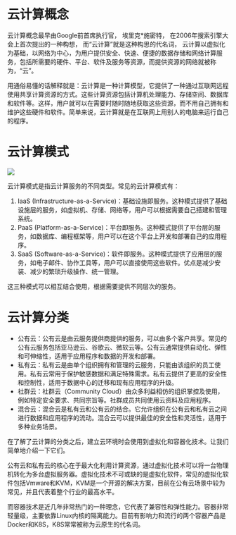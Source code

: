 # 云计算概念

云计算概念最早由Google前首席执行官， 埃里克\*施密特， 在2006年搜索引擎大会上首次提出的一种构想， 而“云计算”就是这种构思的代名词， 云计算以虚拟化为基础，以网络为中心，为用户提供安全、快速、便捷的数据存储和网络计算服务，包括所需要的硬件、平台、软件及服务等资源，而提供资源的网络就被称为，“云”。

用通俗易懂的话解释就是：云计算是一种计算模型，它提供了一种通过互联网远程使用共享计算资源的方式。这些计算资源包括计算机处理能力、存储空间、数据库和软件等。这样，用户就可以在需要时随时随地获取这些资源，而不用自己拥有和维护这些硬件和软件。简单来说，云计算就是在互联网上用别人的电脑来运行自己的程序。

# 云计算模式

![](https://picgo-1300397932.cos.ap-nanjing.myqcloud.com/picgo/20240701143407.png)

云计算模式是指云计算服务的不同类型。常见的云计算模式有：

1. IaaS (Infrastructure-as-a-Service)：基础设施即服务。这种模式提供了基础设施层的服务，如虚拟机、存储、网络等，用户可以根据需要自己搭建和管理系统。
2. PaaS (Platform-as-a-Service)：平台即服务。这种模式提供了平台层的服务，如数据库、编程框架等，用户可以在这个平台上开发和部署自己的应用程序。
3. SaaS (Software-as-a-Service)：软件即服务。这种模式提供了应用层的服务，如电子邮件、协作工具等，用户可以直接使用这些软件。优点是减少安装、减少的繁琐升级操作、统一管理。

这三种模式可以相互结合使用，根据需要提供不同层次的服务。

# 云计算分类

- 公有云：公有云是由云服务提供商提供的服务，可以由多个客户共享。常见的公有云服务包括亚马逊云、谷歌云、微软云等。公有云通常提供自动化、弹性和可伸缩性，适用于应用程序和数据的开发和部署。
- 私有云：私有云是由单个组织拥有和管理的云服务，只能由该组织的员工使用。私有云常用于保护敏感数据和满足特殊需求。私有云提供了更高的安全性和控制性，适用于数据中心的迁移和现有应用程序的升级。
- 社群云：社群云（Community Cloud）由众多利益相仿的组织掌控及使用，例如特定安全要求、共同宗旨等。社群成员共同使用云资料及应用程序。
- 混合云：混合云是私有云和公有云的结合。它允许组织在公有云和私有云之间进行数据和应用程序的流动。混合云可以提供最佳的安全性和灵活性，适用于多种业务场景。



在了解了云计算的分类之后，建立云环境时会使用到虚拟化和容器化技术。让我们简单地介绍一下它们。

公有云和私有云的核心在于最大化利用计算资源，通过虚拟化技术可以将一台物理机转化为多台虚拟服务器。虚拟化技术不可或缺的是虚拟化软件，常见的虚拟化软件包括Vmware和KVM，KVM是一个开源的解决方案，目前在公有云场景中较为常见，并且代表着整个行业的最高水平。

而容器技术是近几年非常热门的一种理念，它代表了兼容性和弹性能力。容器非常轻量级，主要依靠Linux内核的隔离能力。目前有影响力和流行的两个容器产品是Docker和K8S，K8S常常被称为云原生的代名词。